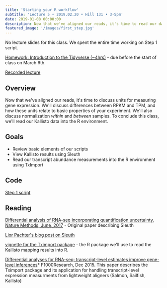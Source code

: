 ```yaml
---
title: 'Starting your R workflow'
subtitle: 'Lecture 5 • 2019.02.20 • Hill 131 • 3-5pm'
date: 2019-01-08 00:00:00
description: Now that we've aligned our reads, it's time to read our data into R.  We'll discuss units for measuring gene expression (RPKM, FPKM, and TPM), how these units relate to basic properties of your experiment, and how normalize within and between samples.  
featured_image: '/images/first_step.jpg'
---
```


No lecture slides for this class.  We spent the entire time working on Step 1 script.

[Homework: Introduction to the Tidyverse (~4hrs)](https://www.datacamp.com/courses/introduction-to-the-tidyverse) - due before the start of class on March 6th.

[Recorded lecture](https://drive.google.com/open?id=1sUd03nRLbDj6wBxF-DB2VP7B2MI9_RUA)


## Overview

Now that we've aligned our reads, it's time to discuss units for measuring gene expression.  We'll discuss differences between RPKM and TPM, and how these units relate to basic properties of your experiment.  We'll also discuss normalization *within* and *between* samples.  To conclude this class, we'll read our Kallisto data into the R environment.

## Goals

* Review basic elements of our scripts
* View Kallisto results using Sleuth
* Read our transcript abundance measurements into the R environment using TxImport

## Code

[Step 1 script](http://DIYtranscriptomics.github.io/Code/files/Step1_preprocessingKallisto.R)

## Reading

[Differential analysis of RNA-seq incorporating quantification uncertainty. Nature Methods, June, 2017](http://DIYtranscriptomics.github.io/Reading/files/sleuth.pdf) - Original paper describing Sleuth

[Lior Pachter's blog post on Sleuth](https://liorpachter.wordpress.com/2015/08/17/a-sleuth-for-rna-seq/)

[vignette for the Tximport package](https://bioconductor.org/packages/devel/bioc/vignettes/tximport/inst/doc/tximport.html) - the R package we'll use to read the Kallisto mapping results into R.

[Differential analyses for RNA-seq: transcript-level estimates improve gene-level inferences](http://f1000research.com/articles/4-1521/v2)* F1000Research, Dec 2015. This paper describes the Tximport package and its application for handling transcript-level expression measurments from lightweight aligners (Salmon, Sailfish, Kallisto)